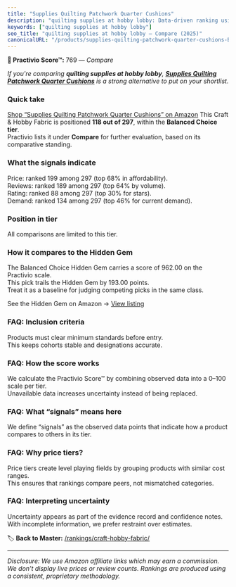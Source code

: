 ```yaml
---
title: "Supplies Quilting Patchwork Quarter Cushions"
description: "quilting supplies at hobby lobby: Data-driven ranking using the Practivio Score™. Positioned by quality, value, demand, findability, momentum."
keywords: ["quilting supplies at hobby lobby"]
seo_title: "quilting supplies at hobby lobby — Compare (2025)"
canonicalURL: "/products/supplies-quilting-patchwork-quarter-cushions-B0FHK2SYST/"
---
```


**🛒 Practivio Score™:** 769 — _Compare_


*If you're comparing **quilting supplies at hobby lobby**, **[Supplies Quilting Patchwork Quarter Cushions](https://www.amazon.com/dp/B0FHK2SYST?tag=practivio-20)** is a strong alternative to put on your shortlist.*
### Quick take
[Shop “Supplies Quilting Patchwork Quarter Cushions” on Amazon](https://www.amazon.com/dp/B0FHK2SYST?tag=practivio-20)
This Craft & Hobby Fabric is positioned **118 out of 297**, within the **Balanced Choice tier**.  
Practivio lists it under **Compare** for further evaluation, based on its comparative standing.

### What the signals indicate
Price: ranked 199 among 297 (top 68% in affordability).  
Reviews: ranked 189 among 297 (top 64% by volume).  
Rating: ranked 88 among 297 (top 30% for stars).  
Demand: ranked 134 among 297 (top 46% for current demand).

### Position in tier
All comparisons are limited to this tier.

### How it compares to the Hidden Gem
The Balanced Choice Hidden Gem carries a score of 962.00 on the Practivio scale.  
This pick trails the Hidden Gem by 193.00 points.  
Treat it as a baseline for judging competing picks in the same class.  

See the Hidden Gem on Amazon → [View listing](https://www.amazon.com/dp/B07DRKZNP7?tag=practivio-20)

### FAQ: Inclusion criteria
Products must clear minimum standards before entry.  
This keeps cohorts stable and designations accurate.

### FAQ: How the score works
We calculate the Practivio Score™ by combining observed data into a 0–100 scale per tier.  
Unavailable data increases uncertainty instead of being replaced.

### FAQ: What “signals” means here
We define “signals” as the observed data points that indicate how a product compares to others in its tier.

### FAQ: Why price tiers?
Price tiers create level playing fields by grouping products with similar cost ranges.  
This ensures that rankings compare peers, not mismatched categories.

### FAQ: Interpreting uncertainty
Uncertainty appears as part of the evidence record and confidence notes.  
With incomplete information, we prefer restraint over estimates.

<!-- Missing template for Compare/CompareWithinPriceClass -->


🏷️ **Back to Master:** [/rankings/craft-hobby-fabric/](/rankings/craft-hobby-fabric/)

---
_Disclosure: We use Amazon affiliate links which may earn a commission. We don’t display live prices or review counts. Rankings are produced using a consistent, proprietary methodology._

